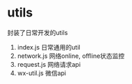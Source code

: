# utils

封装了日常开发的utils

1. index.js 日常通用的util
2. network.js 网络online, offline状态监控
3. request.js 网络请求api
4. wx-util.js 微信api